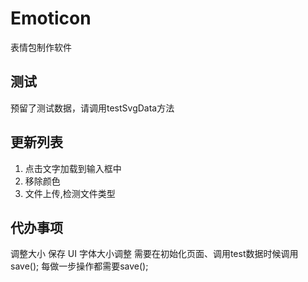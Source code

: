 # Emoticon
表情包制作软件  

## 测试
预留了测试数据，请调用testSvgData方法

## 更新列表
1. 点击文字加载到输入框中
2. 移除颜色
3. 文件上传,检测文件类型

## 代办事项
调整大小
保存
UI
字体大小调整
需要在初始化页面、调用test数据时候调用save();
每做一步操作都需要save();